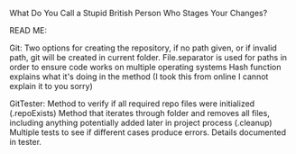 What Do You Call a Stupid British Person Who Stages Your Changes?

READ ME:

Git:
Two options for creating the repository, if no path given, or if invalid path, git will be created in current folder.
File.separator is used for paths in order to ensure code works on multiple operating systems
Hash function explains what it's doing in the method (I took this from online I cannot explain it to you sorry)

GitTester:
Method to verify if all required repo files were initialized (.repoExists)
Method that iterates through folder and removes all files, including anything potentially added later in project process (.cleanup)
Multiple tests to see if different cases produce errors. Details documented in tester.

